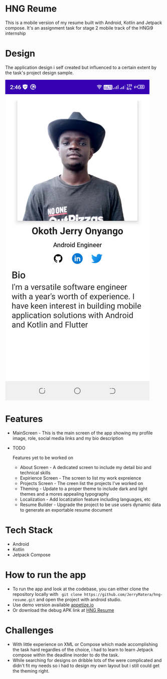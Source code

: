 # HNG Reume
  This is a mobile version of my resume built with Android, Kotlin and Jetpack compose. It's an assignment task for stage 2 mobile track of the HNGi9 internship
  
# Design
  The application design i self created but influenced to a certain extent by the task's project design sample.
  
  ![Screenshot showing For Main Screen](docs/images/mainscreen.png "Screenshot showing For Main Screen")

# Features
  - MainScreen - This is the main screen of the app showing my profile image, role, social media links and my bio description
  - TODO
  
    Features yet to be worked on
    - About Screen - A dedicated screen to include my detail bio and technical skills
    - Expirience Screen - The screen to list my work expreience
    - Projects Screen - The creen list the projects I've worked on
    - Theming - Update to a proper theme to include dark and light themes and a mores appealing typography
    - Localization - Add locatization feature including languages, etc
    - Resume Builder - Upgrade the project to be use users dynamic data to generate an exportable resume document
    
# Tech Stack
 - Android 
 - Kotlin
 - Jetpack Compose

# How to run the app
  - To run the app and look at the codebase, you can either clone the repository locally with ``` git clone https://github.com/JerryMatera/hng-resume.git``` and open the project with android studio.
  - Use demo version available [appetize.io](https://appetize.io/app/3xuzpffynw3i7myem7oyk4z6mm?device=pixel4&osVersion=11.0&scale=75)
  - Or download the debug APK link at [HNG Resume](app/build/outputs/apk/debug/app-debug.apk)
 
# Challenges
 - With little experience on XML or Compose which made accomplishing the task hard regardles of the choice, i had to learn to learn Jetpack compose within the deadline inorder to do the task.
 - While searching for designs on dribble lots of the were complicated and didn't fit my needs so i had to design my own layout but i still could get the theming right.
 
